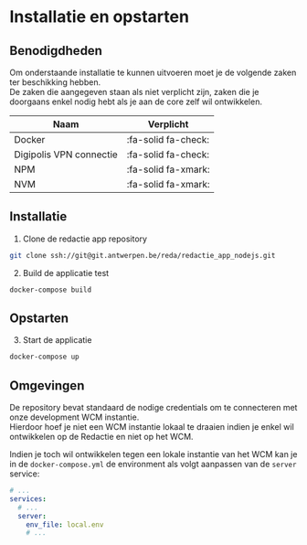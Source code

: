 # Installatie en opstarten

## Benodigdheden

Om onderstaande installatie te kunnen uitvoeren moet je de volgende zaken ter beschikking hebben.\
De zaken die aangegeven staan als niet verplicht zijn, zaken die je doorgaans enkel nodig hebt als je aan de core zelf wil ontwikkelen.

| Naam                    | Verplicht           |
|-------------------------|---------------------|
| Docker                  | :fa-solid fa-check: |
| Digipolis VPN connectie | :fa-solid fa-check: |
| NPM                     | :fa-solid fa-xmark: |
| NVM                     | :fa-solid fa-xmark: |

## Installatie

1. Clone de redactie app repository
```bash
git clone ssh://git@git.antwerpen.be/reda/redactie_app_nodejs.git
```

2. Build de applicatie test
```bash
docker-compose build
```

## Opstarten

3. Start de applicatie
```bash
docker-compose up
```

## Omgevingen
De repository bevat standaard de nodige credentials om te connecteren met onze development WCM instantie.\
Hierdoor hoef je niet een WCM instantie lokaal te draaien indien je enkel wil ontwikkelen op de Redactie en niet op het WCM.

Indien je toch wil ontwikkelen tegen een lokale instantie van het WCM kan je in de `docker-compose.yml` de environment als volgt aanpassen van de `server` service:

```yaml
# ...
services:
  # ...
  server:
    env_file: local.env
    # ...
```